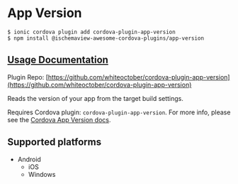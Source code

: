 # App Version

```text
$ ionic cordova plugin add cordova-plugin-app-version
$ npm install @ischemaview-awesome-cordova-plugins/app-version
```

## [Usage Documentation](https://danielsogl.gitbook.io/awesome-cordova-plugins/plugins/app-version/)

Plugin Repo: [https://github.com/whiteoctober/cordova-plugin-app-version](https://github.com/whiteoctober/cordova-plugin-app-version)

Reads the version of your app from the target build settings.

Requires Cordova plugin: `cordova-plugin-app-version`. For more info, please see the [Cordova App Version docs](https://github.com/whiteoctober/cordova-plugin-app-version).

## Supported platforms

* Android
  * iOS
  * Windows

